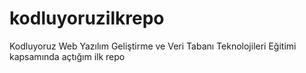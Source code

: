 # kodluyoruzilkrepo
Kodluyoruz Web Yazılım Geliştirme ve Veri Tabanı Teknolojileri Eğitimi kapsamında açtığım ilk repo
